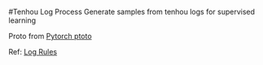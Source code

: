#Tenhou Log Process
Generate samples from tenhou logs for supervised learning

Proto from [Pytorch ptoto](https://github.com/pytorch/pytorch/tree/master/caffe2/proto)

Ref: [Log Rules](https://github.com/NegativeMjark/tenhou-log)